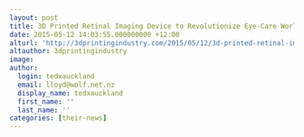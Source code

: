 ```yaml
---
layout: post
title: 3D Printed Retinal Imaging Device to Revolutionize Eye-Care Worldwide
date: 2015-05-12 14:03:55.000000000 +12:00
alturl: 'http://3dprintingindustry.com/2015/05/12/3d-printed-retinal-imaging-device-to-revolutionize-eye-care-worldwide/'
altauthor: 3dprintingindustry
image:
author:
  login: tedxauckland
  email: lloyd@wolf.net.nz
  display_name: tedxauckland
  first_name: ''
  last_name: ''
categories: [their-news]
---
```

